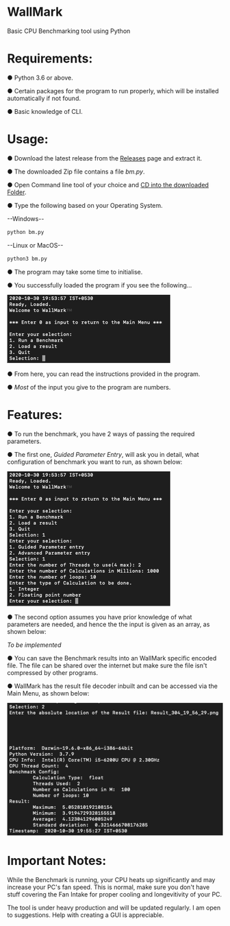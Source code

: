 # WallMark
Basic CPU Benchmarking tool using Python

# Requirements:

● Python 3.6 or above.

● Certain packages for the program to run properly, which will be installed automatically if not found.

● Basic knowledge of CLI.

# Usage:

● Download the latest release from the [Releases](https://github.com/kphanipavan/WallMark/releases) page and extract it.

● The downloaded Zip file contains a file *bm.py*.

● Open Command line tool of your choice and [CD into the downloaded Folder](https://www.howtogeek.com/659411/).

● Type the following based on your Operating System.

--Windows--
```cmd
python bm.py
```
--Linux or MacOS--
```bash
python3 bm.py
```

● The program may take some time to initialise.

● You successfully loaded the program if you see the following...

![Still working on this...](https://github.com/kphanipavan/WallMark/blob/master/Images/mainMenu.png)

● From here, you can read the instructions provided in the program.

● *Most* of the input you give to the program are numbers.

# Features:

● To run the benchmark, you have 2 ways of passing the required parameters.

● The first one, *Guided Parameter Entry*, will ask you in detail, what configuration of benchmark you want to run, as shown below:

![Still working on this too...](https://github.com/kphanipavan/WallMark/blob/master/Images/guidedBM.png)

● The second option assumes you have prior knowledge of what parameters are needed, and hence the the input is given as an array, as shown below:

*To be implemented*

● You can save the Benchmark results into an WallMark specific encoded file. The file can be shared over the internet but make sure the file isn't compressed by other programs.

● WallMark has the result file decoder inbuilt and can be accessed via the Main Menu, as shown below:

![To be Done](https://github.com/kphanipavan/WallMark/blob/master/Images/decoderMode.png)

# Important Notes:

While the Benchmark is running, your CPU heats up significantly and may increase your PC's fan speed. This is normal, make sure you don't have stuff covering the Fan Intake for proper cooling and longevitivity of your PC.

The tool is under heavy production and will be updated regularly.
I am open to suggestions. Help with creating a GUI is appreciable.

